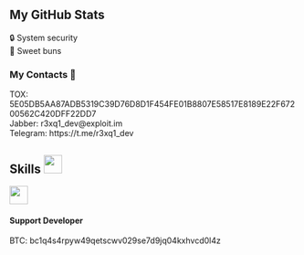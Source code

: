 <h2> My GitHub Stats </h2>
🔒 System security</br>
👻 Sweet buns
<h3>My Contacts 💬</h3>
TOX: 5E05DB5AA87ADB5319C39D76D8D1F454FE01B8807E58517E8189E22F67200562C420DFF22DD7</br> 
Jabber: r3xq1_dev@exploit.im</br>
Telegram: https://t.me/r3xq1_dev
<h2> Skills <img src = "https://media2.giphy.com/media/QssGEmpkyEOhBCb7e1/giphy.gif?cid=ecf05e47a0n3gi1bfqntqmob8g9aid1oyj2wr3ds3mg700bl&rid=giphy.gif" width = 32px> </h2>
<a href= https://github.com/rahulbanerjee26?tab=repositories&q=&type=&language=csharp&sort= > <img width ='32px' src ='https://raw.githubusercontent.com/rahulbanerjee26/githubAboutMeGenerator/main/icons/csharp.svg'> </a>
<h4>Support Developer</h4>
BTC: bc1q4s4rpyw49qetscwv029se7d9jq04kxhvcd0l4z
